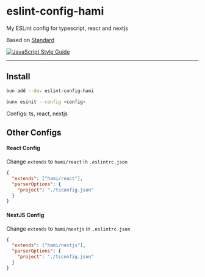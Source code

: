 # eslint-config-hami
My ESLint config for typescript, react and nextjs

Based on [Standard](https://github.com/standard/standard)

[![JavaScript Style Guide](https://img.shields.io/badge/code_style-standard-brightgreen.svg)](https://standardjs.com)

---

## Install

```bash
bun add --dev eslint-config-hami
```

```bash
bunx esinit --config <config>
```
Configs: ts, react, nextjs


## Other Configs
#### React Config

Change `extends` to `hami/react` in `.eslintrc.json`
```json
{
  "extends": ["hami/react"],
  "parserOptions": {
    "project": "./tsconfig.json"
  }
}
```

#### NextJS Config

Change `extends` to `hami/nextjs` in `.eslintrc.json`
```json
{
  "extends": ["hami/nextjs"],
  "parserOptions": {
    "project": "./tsconfig.json"
  }
}
```
